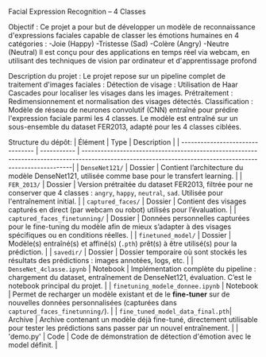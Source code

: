 Facial Expression Recognition – 4 Classes

  Objectif : 
    Ce projet a pour but de développer un modèle de reconnaissance d'expressions faciales capable de classer les émotions humaines en 4 catégories :
      -Joie (Happy)
      -Tristesse (Sad)
      -Colère (Angry)
      -Neutre (Neutral)
  Il est conçu pour des applications en temps réel via webcam, en utilisant des techniques de vision par ordinateur et d'apprentissage profond


Description du projet :
  Le projet repose sur un pipeline complet de traitement d'images faciales :
    Détection de visage : Utilisation de Haar Cascades pour localiser les visages dans les images.
    Prétraitement : Redimensionnement et normalisation des visages détectés.
    Classification : Modèle de réseau de neurones convolutif (CNN) entraîné pour prédire l'expression faciale parmi les 4 classes.
    Le modèle est entraîné sur un sous-ensemble du dataset FER2013, adapté pour les 4 classes ciblées.

Structure du dépôt:
| Élément                          | Type        | Description                                                                                                                                              |
| -------------------------------- | ----------- | ---------------------------------------------------------------------------------------------------------------------------------------------------------|
| `DenseNet121/`                   |  Dossier  | Contient l’architecture du modèle DenseNet121, utilisée comme base pour le transfert learning.                                                             |
| `FER_2013/`                      |  Dossier  | Version prétraitée du dataset FER2013, filtrée pour ne conserver que 4 classes : `angry`, `happy`, `neutral`, `sad`. Utilisée pour l'entraînement initial. |
| `captured_faces/`                |  Dossier  | Contient des visages capturés en direct (par webcam ou robot) utilisés pour l’évaluation.                                                                  |
| `captured_faces_finetunning/`    |  Dossier  | Données personnelles capturées pour le fine-tuning du modèle afin de mieux s’adapter à des visages spécifiques ou en conditions réelles.                   |
| `finetuned_model/`               |  Dossier  | Modèle(s) entraîné(s) et affiné(s) (`.pth`) prêt(s) à être utilisé(s) pour la prédiction.                                                                  |
| `savedir/`                       |  Dossier  | Dossier temporaire où sont stockés les résultats des prédictions : images annotées, logs, etc.                                                             |
| `DenseNet_4classe.ipynb`         |  Notebook | Implémentation complète du pipeline : chargement du dataset, entraînement de DenseNet121, évaluation. C’est le notebook principal du projet.               |
| `finetuning_modele_donnee.ipynb` |  Notebook | Permet de recharger un modèle existant et de le **fine-tuner** sur de nouvelles données personnalisées (capturées dans `captured_faces_finetunning/`).     |
| `fine_tuned_model_data_final.pth`|  Archive  | Archive contenant un modèle déjà fine-tuné, directement utilisable pour tester les prédictions sans passer par un nouvel entraînement.                     |
| 'demo.py'                        |  Code     | Code de démonstration de détection d'émotion avec le model définit.                                                                                        |
